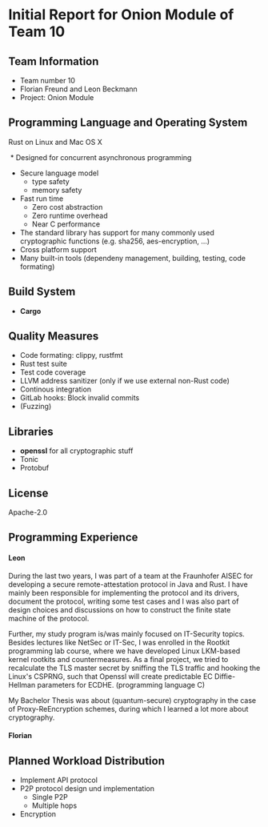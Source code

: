 # Initial Report for Onion Module of Team 10

## Team Information
* Team number 10
* Florian Freund and Leon Beckmann
* Project: Onion Module

## Programming Language and Operating System
Rust on Linux and Mac OS X

 * Designed for concurrent asynchronous programming
* Secure language model
  * type safety
  * memory safety
* Fast run time
  * Zero cost abstraction
  * Zero runtime overhead
  * Near C performance
* The standard library has support for many commonly used cryptographic functions (e.g. sha256, aes-encryption, ...)
* Cross platform support
* Many built-in tools (dependeny management, building, testing, code formating)


## Build System
* **Cargo**

## Quality Measures
* Code formating: clippy, rustfmt
* Rust test suite
* Test code coverage
* LLVM address sanitizer (only if we use external non-Rust code)
* Continous integration
* GitLab hooks: Block invalid commits
* (Fuzzing)

## Libraries
* **openssl** for all cryptographic stuff
* Tonic
* Protobuf

## License
Apache-2.0

## Programming Experience

#### Leon
During the last two years, I was part of a team at the Fraunhofer AISEC for developing a
secure remote-attestation protocol in Java and Rust. I have mainly been responsible for
implementing the protocol and its drivers, document the protocol, writing
some test cases and I was also part of design choices and discussions on how to construct 
the finite state machine of the protocol. 

Further, my study program is/was mainly focused on IT-Security topics. Besides lectures like
NetSec or IT-Sec, I was enrolled in the Rootkit programming lab course, where we have developed
Linux LKM-based kernel rootkits and countermeasures. As a final project, we tried to recalculate
the TLS master secret by sniffing the TLS traffic and hooking the Linux's CSPRNG, such that 
Openssl will create predictable EC Diffie-Hellman parameters for ECDHE. (programming language C)

My Bachelor Thesis was about (quantum-secure) cryptography in the case of Proxy-ReEncryption schemes,
during which I learned a lot more about cryptography.

#### Florian

## Planned Workload Distribution

* Implement API protocol
* P2P protocol design und implementation
  * Single P2P
  * Multiple hops
* Encryption
